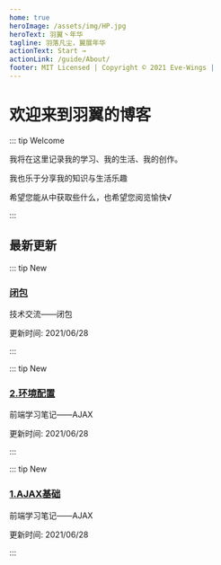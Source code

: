 ```yaml
---
home: true
heroImage: /assets/img/HP.jpg
heroText: 羽翼丶年华
tagline: 羽落凡尘，翼展年华
actionText: Start →
actionLink: /guide/About/
footer: MIT Licensed | Copyright © 2021 Eve-Wings |
---
```


# 欢迎来到羽翼的博客

::: tip Welcome

我将在这里记录我的学习、我的生活、我的创作。

我也乐于分享我的知识与生活乐趣

希望您能从中获取些什么，也希望您阅览愉快√

:::

## 最新更新

::: tip New

### [闭包](guide/technical-docs/JavaScript/闭包)

技术交流——闭包

更新时间: 2021/06/28

:::

::: tip New

### [2.环境配置](guide/fornt-end-learn/promote/AJAX/2.环境配置)

前端学习笔记——AJAX

更新时间: 2021/06/28

:::

::: tip New

### [1.AJAX基础](guide/fornt-end-learn/promote/AJAX/1.AJAX基础)

前端学习笔记——AJAX

更新时间: 2021/06/28

:::












